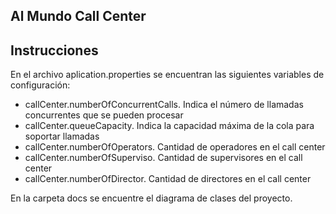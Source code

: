 ## Al Mundo Call Center

## Instrucciones
En el archivo aplication.properties se encuentran las siguientes variables de configuración:

- callCenter.numberOfConcurrentCalls. Indica el número de llamadas concurrentes que se pueden procesar
- callCenter.queueCapacity. Indica la capacidad máxima de la cola para soportar llamadas
- callCenter.numberOfOperators. Cantidad de operadores en el call center
- callCenter.numberOfSuperviso. Cantidad de supervisores en el call center
- callCenter.numberOfDirector. Cantidad de directores en el call center

En la carpeta docs se encuentre el diagrama de clases del proyecto.